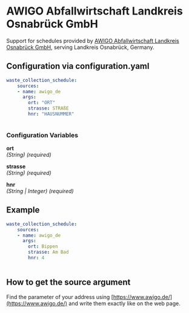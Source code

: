 # AWIGO Abfallwirtschaft Landkreis Osnabrück GmbH

Support for schedules provided by [AWIGO Abfallwirtschaft Landkreis Osnabrück GmbH](https://www.awigo.de/), serving Landkreis Osnabrück, Germany.

## Configuration via configuration.yaml

```yaml
waste_collection_schedule:
    sources:
    - name: awigo_de
      args:
        ort: "ORT"
        strasse: STRAßE
        hnr: "HAUSNUMMER"
        
```

### Configuration Variables

**ort**  
*(String) (required)*

**strasse**  
*(String) (required)*

**hnr**  
*(String | Integer) (required)*

## Example

```yaml
waste_collection_schedule:
    sources:
    - name: awigo_de
      args:
        ort: Bippen
        strasse: Am Bad
        hnr: 4
        
```

## How to get the source argument

Find the parameter of your address using [https://www.awigo.de/](https://www.awigo.de/) and write them exactly like on the web page.
